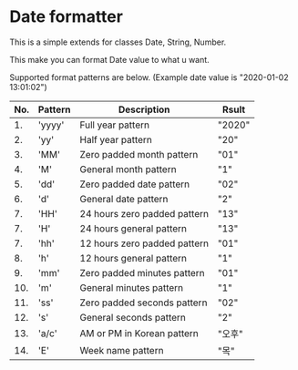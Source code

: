 # Date formatter

This is a simple extends for classes Date, String, Number.

This make you can format Date value to what u want.

Supported format patterns are below. (Example date value is "2020-01-02 13:01:02")


| No. | Pattern | Description                  | Rsult  |
| --- | ------- | ---------------------------- | ------ |
| 1.  | 'yyyy'  | Full year pattern            | "2020" |
| 2.  | 'yy'    | Half year pattern            | "20"   |
| 3.  | 'MM'    | Zero padded month pattern    | "01"   |
| 4.  | 'M'     | General month pattern        | "1"    |
| 5.  | 'dd'    | Zero padded date pattern     | "02"   |
| 6.  | 'd'     | General date pattern         | "2"    |
| 7.  | 'HH'    | 24 hours zero padded pattern | "13"   |
| 7.  | 'H'     | 24 hours general pattern     | "13"   |
| 7.  | 'hh'    | 12 hours zero padded pattern | "01"   |
| 8.  | 'h'     | 12 hours general pattern     | "1"    |
| 9.  | 'mm'    | Zero padded minutes pattern  | "01"   |
| 10. | 'm'     | General minutes pattern      | "1"    |
| 11. | 'ss'    | Zero padded seconds pattern  | "02"   |
| 12. | 's'     | General seconds pattern      | "2"    |
| 13. | 'a/c'   | AM or PM in Korean pattern   | "오후" |
| 14. | 'E'     | Week name pattern            | "목"   |